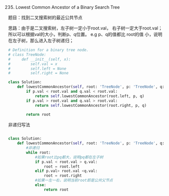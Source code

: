 235. Lowest Common Ancestor of a Binary Search Tree

题目：找到二叉搜索树的最近公共节点

思路：由于是二叉搜索树，左子树一定小于root.val， 右子树一定大于root.val；  
所以可以根据val的大小，判断p、q位置。 e.g p、q的值都比 root的值 小，说明在左子树，那么进入左子树递归；

```python
# Definition for a binary tree node.
# class TreeNode:
#     def __init__(self, x):
#         self.val = x
#         self.left = None
#         self.right = None

class Solution:
    def lowestCommonAncestor(self, root: 'TreeNode', p: 'TreeNode', q: 'TreeNode') -> 'TreeNode':
        if p.val < root.val and q.val < root.val:
            return self.lowestCommonAncestor(root.left, p, q)
        if p.val > root.val and q.val > root.val:
            return self.lowestCommonAncestor(root.right, p, q)
        
        return root
```
非递归写法
```python

class Solution:
    def lowestCommonAncestor(self, root: 'TreeNode', p: 'TreeNode', q: 'TreeNode') -> 'TreeNode':
        #非递归
        while root:
            #如果root比pq都大，说明pq都在左子树
            if p.val < root.val > q.val:
                root = root.left
            elif p.val> root.val <q.val:
                root = root.right
            #如果一左一右，说明当前root即是公共父节点
            else:
                return root
```
